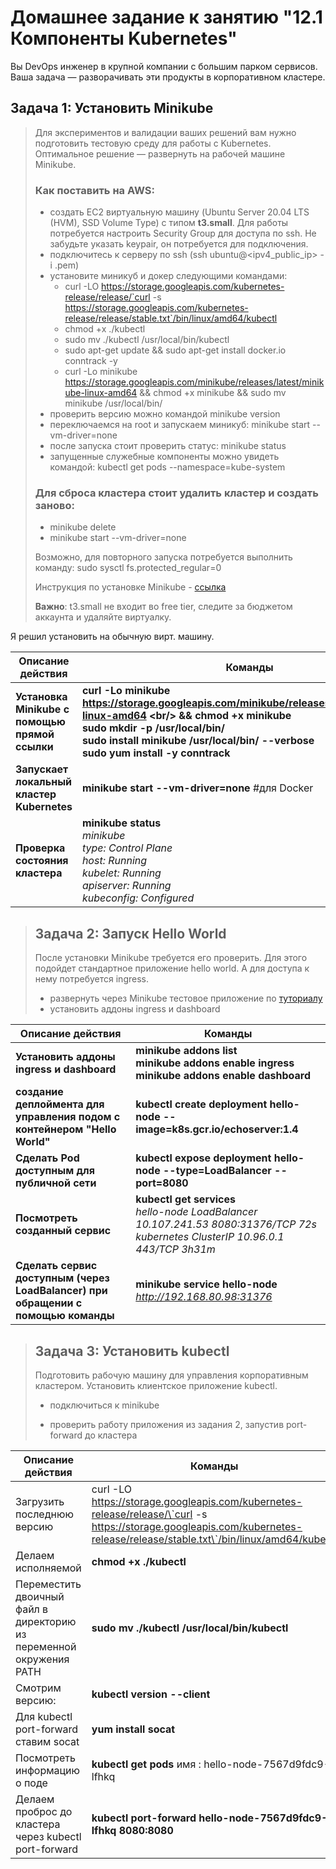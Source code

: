# Домашнее задание к занятию "12.1 Компоненты Kubernetes"

Вы DevOps инженер в крупной компании с большим парком сервисов. Ваша задача — разворачивать эти продукты в корпоративном кластере. 

## Задача 1: Установить Minikube

> Для экспериментов и валидации ваших решений вам нужно подготовить тестовую среду для работы с Kubernetes. Оптимальное решение — развернуть на рабочей машине Minikube.
>
> ### Как поставить на AWS:
> - создать EC2 виртуальную машину (Ubuntu Server 20.04 LTS (HVM), SSD Volume Type) с типом **t3.small**. Для работы потребуется настроить Security Group для доступа по ssh. Не забудьте указать keypair, он потребуется для подключения.
> - подключитесь к серверу по ssh (ssh ubuntu@<ipv4_public_ip> -i <keypair>.pem)
> - установите миникуб и докер следующими командами:
>   - curl -LO https://storage.googleapis.com/kubernetes-release/release/`curl -s https://storage.googleapis.com/kubernetes-release/release/stable.txt`/bin/linux/amd64/kubectl
>   - chmod +x ./kubectl
>   - sudo mv ./kubectl /usr/local/bin/kubectl
>   - sudo apt-get update && sudo apt-get install docker.io conntrack -y
>   - curl -Lo minikube https://storage.googleapis.com/minikube/releases/latest/minikube-linux-amd64 && chmod +x minikube && sudo mv minikube /usr/local/bin/
> - проверить версию можно командой minikube version
> - переключаемся на root и запускаем миникуб: minikube start --vm-driver=none
> - после запуска стоит проверить статус: minikube status
> - запущенные служебные компоненты можно увидеть командой: kubectl get pods --namespace=kube-system
>
> ### Для сброса кластера стоит удалить кластер и создать заново:
> - minikube delete
> - minikube start --vm-driver=none
>
> Возможно, для повторного запуска потребуется выполнить команду: sudo sysctl fs.protected_regular=0
>
> Инструкция по установке Minikube - [ссылка](https://kubernetes.io/ru/docs/tasks/tools/install-minikube/)
>
> **Важно**: t3.small не входит во free tier, следите за бюджетом аккаунта и удаляйте виртуалку.

Я решил установить на обычную вирт. машину.



| Описание действия                              | Команды                                                      |
| ---------------------------------------------- | ------------------------------------------------------------ |
| **Установка Minikube с помощью прямой ссылки** | **curl -Lo minikube https://storage.googleapis.com/minikube/releases/latest/minikube-linux-amd64 \<br/>  && chmod +x minikube<br/>sudo mkdir -p /usr/local/bin/<br/>sudo install minikube /usr/local/bin/  --verbose <br/>sudo yum install -y conntrack** |
| **Запускает локальный кластер Kubernetes**     | **minikube start --vm-driver=none**   #для Docker            |
| **Проверка состояния кластера**                | **minikube status**<br/>*minikube<br/>type: Control Plane<br/>host: Running<br/>kubelet: Running<br/>apiserver: Running<br/>kubeconfig: Configured* |



> ## Задача 2: Запуск Hello World
>
> После установки Minikube требуется его проверить. Для этого подойдет стандартное приложение hello world. А для доступа к нему потребуется ingress.
>
> - развернуть через Minikube тестовое приложение по [туториалу](https://kubernetes.io/ru/docs/tutorials/hello-minikube/#%D1%81%D0%BE%D0%B7%D0%B4%D0%B0%D0%BD%D0%B8%D0%B5-%D0%BA%D0%BB%D0%B0%D1%81%D1%82%D0%B5%D1%80%D0%B0-minikube)
> - установить аддоны ingress и dashboard
>

| Описание действия                                            | Команды                                                      |
| ------------------------------------------------------------ | ------------------------------------------------------------ |
| **Установить аддоны ingress и dashboard**                    | **minikube addons list<br/>minikube addons enable ingress<br/>minikube addons enable dashboard** |
| **создание деплоймента для управления подом c контейнером "Hello World"** | **kubectl create deployment hello-node --image=k8s.gcr.io/echoserver:1.4** |
| **Сделать Pod доступным для публичной сети**                       | **kubectl expose deployment hello-node --type=LoadBalancer --port=8080** |
| **Посмотреть  созданный сервис**                             | **kubectl get services**<br/>*hello-node   LoadBalancer   10.107.241.53   <pending>     8080:31376/TCP   72s<br/>kubernetes   ClusterIP      10.96.0.1       <none>        443/TCP          3h31m* |
| **Сделать сервис доступным (через LoadBalancer) при обращении с помощью команды** | **minikube service hello-node** <br/>*http://192.168.80.98:31376* |



> ## Задача 3: Установить kubectl
>
>
> Подготовить рабочую машину для управления корпоративным кластером. Установить клиентское приложение kubectl.
> - подключиться к minikube 
> 
>-  проверить работу приложения из задания 2, запустив port-forward до кластера

  

  

  | Описание действия                                            | Команды                                                      |
  | ------------------------------------------------------------ | ------------------------------------------------------------ |
  | Загрузить последнюю версию                                   | curl -LO https://storage.googleapis.com/kubernetes-release/release/\`curl -s    https://storage.googleapis.com/kubernetes-release/release/stable.txt\`/bin/linux/amd64/kubectl |
  | Делаем исполняемой                                           | **chmod +x ./kubectl**                                       |
  | Переместить двоичный файл в директорию из переменной окружения PATH | **sudo mv ./kubectl /usr/local/bin/kubectl**          |
  | Смотрим  версию:                                             | **kubectl version --client**                                 |
  | Для kubectl port-forward ставим socat                        | **yum install socat**                                        |
  | Посмотреть информацию о поде                                 | **kubectl get pods**  имя : hello-node-7567d9fdc9-lfhkq      |  
  | Делаем проброс до кластера через  kubectl port-forward       | **kubectl port-forward hello-node-7567d9fdc9-lfhkq 8080:8080**  |  
